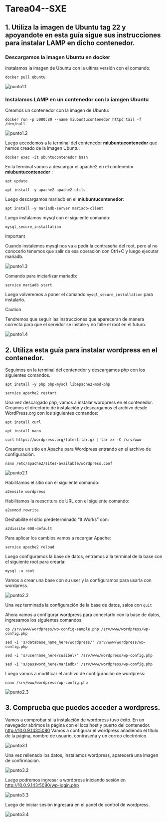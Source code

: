 # Tarea04--SXE

## 1. Utiliza la imagen de Ubuntu tag 22 y apoyandote en esta guía sigue sus instrucciones para instalar LAMP en dicho contenedor.

### Descargamos la imagen Ubuntu en docker
Instalamos la imagen de Ubuntu con la ultima versión con el comando:

``docker pull ubuntu``

![punto1.1](Imagen1_1.png)

### Instalamos LAMP en un contenedor con la iamgen Ubuntu
Creamos un contenedor con la imagen de Ubuntu:

``docker run -p 5080:80 --name miubuntucontenedor httpd tail -f /dev/null``

![punto1.2](Imagen1_2.png)

Luego accedemos a la terminal del contenedor **miubuntucontenedor** que hemos creado de la imagen Ubuntu:

``docker exec -it ubuntucontenedor bash``

En la terminal vamos a descargar el apache2 en el contenedor **miubuntucontenedor** :

``apt update``

``apt install -y apache2 apache2-utils``

Luego descargamos mariadb en el **miubuntucontenedor**:

 ``apt install -y mariadb-server mariadb-client``

Luego instalamos mysql con el siguiente comando:

``mysql_secure_installation``


> [!IMPORTANT]
> Cuando instalemos mysql nos va a pedir la contraseña del root, pero al no conocerlo tenemos  que salir de esa operación con Ctrl+C y luego ejecutar mariadb.

![punto1.3](Imagen1_3.png)

Comando para iniciarlizar mariadb:

``service mariadb start``

Luego volveremos a poner el comando ``mysql_secure_installation`` para instalarlo.

> [!CAUTION]
> Tendremos que seguir las instrucciones que apareceran de manera correcta para que el servidor se instale y no falle el root en el futuro.

![punto1.4](Imagen1_4.png)


## 2. Utiliza esta guía para instalar wordpress en el contenedor.
Seguimos en la terminal del contenedor y descargamos php con los siguientes comandos.

``apt install -y php php-mysql libapache2-mod-php``

``service apache2 restart``

Una vez descargado php, vamos a instalar wordpress en el contenedor. Creamos el directorio de instalación y descargamos el archivo desde WordPress.org con los siguientes comandos:

``apt install curl``

``apt install nano``

``curl https://wordpress.org/latest.tar.gz | tar zx -C /srv/www``

Creamos un sitio en Apache para Wordpress entrando en el archivo de configuración.

``nano /etc/apache2/sites-available/wordpress.conf``

![punto2.1](Imagenes/punto2_1.png)

Habilitamos el sitio con el siguiente comando:

``a2ensite wordpress``

Habilitamos la reescritura de URL con el siguiente comando:

``a2enmod rewrite``

Deshabilite el sitio predeterminado “It Works” con:

``a2dissite 000-default``

Para aplicar los cambios vamos a recargar Apache:

``service apache2 reload``

Luego configuramos la base de datos, entramos a la terminal de la base con el siguiente root para crearla:

``mysql -u root``

Vamos a crear una base con su user y la configuramos para usarla con wordpress.

![punto2.2](Imagenes/punto2_2.png)

Una vez terminada la configuración de la base de datos, salos con ``quit``

Ahora vamos a configurar wordpress para conectarlo con la base de datos, ingresamos los siguientes comandos:

``cp /srv/www/wordpress/wp-config-sample.php /srv/www/wordpress/wp-config.php``

``sed -i 's/database_name_here/wordpress/' /srv/www/wordpress/wp-config.php``

``sed -i 's/username_here/susibel/' /srv/www/wordpress/wp-config.php``

``sed -i 's/password_here/mariadb/' /srv/www/wordpress/wp-config.php``

Luego vamos a modificar el archivo de configuración de wordpress:

``nano /srv/www/wordpress/wp-config.php``


![punto2.3](Imagenes/punto2_3.png)


## 3. Comprueba que puedes acceder a wordpress. 
Vamos a comprobar si la instalación de wordpress tuvo éxito. En un navegador abrimos la página con el localhost y puerto del contenedor. http://10.0.9.143:5080 Vamos a configurar el wordpress añadiendo el título de la página, nombre de usuario, contraseña y un correo electrónico.

![punto3.1](Imagenes/punto3_1.png)

Una vez rellenado los datos, instalamos wordpress, aparecerá una imagen de confirmación.

![punto3.2](Imagenes/punto3_2.png)

Luego podremos ingresar a wordpress iniciando sesión en  http://10.0.9.143:5080/wp-login.php 

![punto3.3](Imagenes/punto3_3.png)

Luego de iniciar sesión ingresará en el panel de control de wordpress.

![punto3.4](Imagenes/punto3_4.png)

